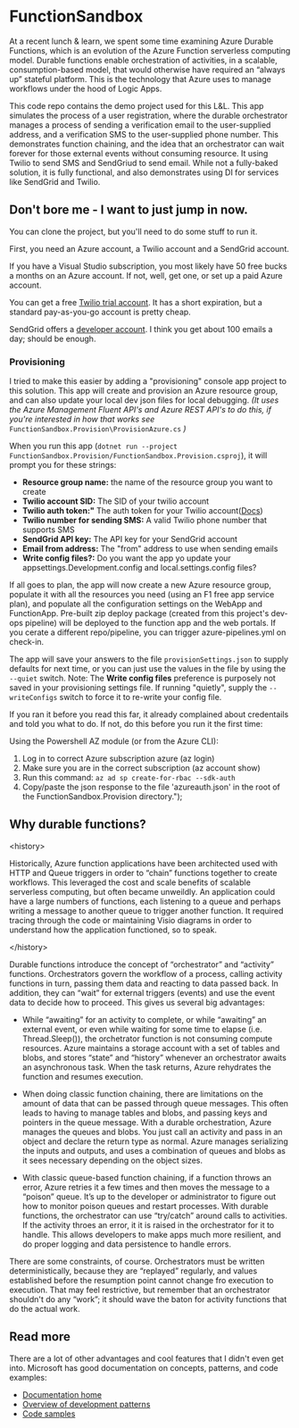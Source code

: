 # FunctionSandbox
At a recent lunch & learn, we spent some time examining Azure Durable Functions, which is an evolution of the Azure Function serverless computing model. Durable functions enable orchestration of activities, in a scalable, consumption-based model, that would otherwise have required an “always up” stateful platform. This is the technology that Azure uses to manage workflows under the hood of Logic Apps.

This code repo contains the demo project used for this L&L. This app simulates the process of a user registration, where the durable orchestrator manages a process of sending a verification email to the user-supplied address, and a verification SMS to the user-supplied phone number. This demonstrates function chaining, and the idea that an orchestrator can wait forever for those external events without consuming resource. It using Twilio to send SMS and SendGriud to send email. While not a fully-baked solution, it is fully functional, and also demonstrates using DI for services like SendGrid and Twilio.

## Don't bore me - I want to just jump in now.

You can clone the project, but you'll need to do some stuff to run it.

First, you need an Azure account, a Twilio account and a SendGrid account.

If you have a Visual Studio subscription, you most likely have 50 free bucks a months on an Azure account. If not, well, get one, or set up a paid Azure account.

You can get a free [Twilio trial account](https://www.twilio.com/try-twilio). It has a short expiration, but a standard pay-as-you-go account is pretty cheap.

SendGrid offers a [developer account](https://sendgrid.com/pricing/). I think you get about 100 emails a day; should be enough.

### Provisioning

I tried to make this easier by adding a "provisioning" console app project to this solution. This app will create and provision an Azure resource group, and can also update your local dev json files for local debugging. *(It uses the Azure Management Fluent API's and Azure REST API's to do this, if you're interested in how that works see* `FunctionSandbox.Provision\ProvisionAzure.cs` *)*

When you run this app (`dotnet run --project FunctionSandbox.Provision/FunctionSandbox.Provision.csproj`), it will prompt you for these strings:

- **Resource group name:** the name of the resource group you want to create
- **Twilio account SID:** The SID of your twilio account
- **Twilio auth token:"** The auth token for your Twilio account([Docs](https://support.twilio.com/hc/en-us/articles/223136027-Auth-Tokens-and-How-to-Change-Them))
- **Twilio number for sending SMS:** A valid Twilio phone number that supports SMS
- **SendGrid API key:** The API key for your SendGrid account
- **Email from address:** The "from" address to use when sending emails
- **Write config files?:** Do you want the app yo update your appsettings.Development.config and local.settings.config files? 

If all goes to plan, the app will now create a new Azure resource group, populate it with all the resources you need (using an F1 free app service plan), and populate all the configuration settings on the WebApp and FunctionApp. Pre-built zip deploy package (created from this project's dev-ops pipeline) will be deployed to the function app and the web portals. If you cerate a different repo/pipeline, you can trigger azure-pipelines.yml on check-in.

The app will save your answers to the file `provisionSettings.json` to supply defaults for next time, or you can just use the values in the file by using the `--quiet` switch. Note: The  **Write config files** preference is purposely not saved in your provisioning settings file. If running "quietly", supply the `--writeConfigs` switch to force it to re-write your config file.

If you ran it before you read this far, it already complained about credentails and told you what to do. If not, do this before you run it the first time:

Using the Powershell AZ module (or from the Azure CLI):
  1. Log in to correct Azure subscription azure (az login)
  2. Make sure you are in the correct subscription (az account show)
  3. Run this command: `az ad sp create-for-rbac --sdk-auth`
  4. Copy/paste the json response to the file 'azureauth.json' in the root of the FunctionSandbox.Provision directory.");

## Why durable functions?

\<history\>

Historically, Azure function applications have been architected used with HTTP and Queue triggers in order to “chain” functions together to create workflows. This leveraged the cost and scale benefits of scalable serverless computing, but often became unweildly. An application could have a large numbers of functions, each listening to a queue and perhaps writing a message to another queue to trigger another function. It required tracing through the code or maintaining Visio diagrams in order to understand how the application functioned, so to speak. 

\</history\>

Durable functions introduce the concept of “orchestrator” and “activity” functions. Orchestrators govern the workflow of a process, calling activity functions in turn, passing them data and reacting to data passed back. In addition, they can “wait” for external triggers (events) and use the event data to decide how to proceed. This gives us several big advantages:

- While “awaiting” for an activity to complete, or while “awaiting” an external event, or even while waiting for some time to elapse (i.e. Thread.Sleep()),  the orchetrator function is not consuming compute resources. Azure maintains a storage account with a set of tables and blobs, and stores “state” and “history” whenever an orchestrator awaits an asynchronous task. When the task returns, Azure rehydrates the function and resumes execution.

- When doing classic function chaining, there are limitations on the amount of data that can be passed through queue messages. This often leads to having to manage tables and blobs, and passing keys and pointers in the queue message. With a durable orchestration, Azure manages the queues and blobs. You just call an activity and pass in an object and declare the return type as normal. Azure manages serializing the inputs and outputs, and uses a combination of queues and blobs as it sees necessary depending on the object sizes.

- With classic queue-based function chaining, if a function throws an error, Azure retries it a few times and then moves the message to a “poison” queue. It’s up to the developer or administrator to figure out how to monitor poison queues and restart processes. With durable functions, the orchestrator can use “try/catch” around calls to activities. If the activity throes an error, it it is raised in the orchestrator for it to handle. This allows developers to make apps much more resilient, and do proper logging and data persistence to handle errors.

There are some constraints, of course. Orchestrators must be written deterministically, because they are “replayed” regularly, and values established before the resumption point cannot change fro execution to execution. That may feel restrictive, but remember that an orchestrator shouldn't do any “work”; it should wave the baton for activity functions that do the actual work. 

## Read more

There are a lot of other advantages and cool features that I didn't even get into. Microsoft has good documentation on concepts, patterns, and code examples:

- [Documentation home](https://docs.microsoft.com/en-us/azure/azure-functions/durable/)
- [Overview of development patterns](https://docs.microsoft.com/en-us/azure/azure-functions/durable/durable-functions-overview?tabs=csharp)
- [Code samples](https://docs.microsoft.com/en-us/azure/azure-functions/durable/)


